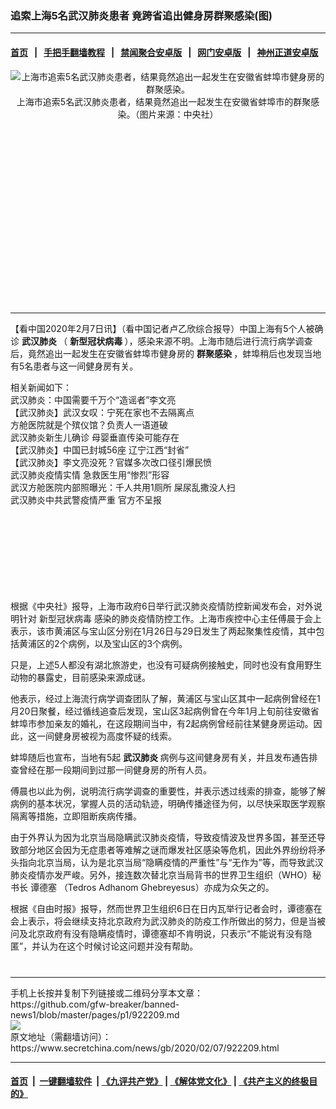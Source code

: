 ### 追索上海5名武汉肺炎患者 竟跨省追出健身房群聚感染(图)
------------------------

#### [首页](https://github.com/gfw-breaker/banned-news1/blob/master/README.md) &nbsp;&nbsp;|&nbsp;&nbsp; [手把手翻墙教程](https://github.com/gfw-breaker/guides/wiki) &nbsp;&nbsp;|&nbsp;&nbsp; [禁闻聚合安卓版](https://github.com/gfw-breaker/bn-android) &nbsp;&nbsp;|&nbsp;&nbsp; [网门安卓版](https://github.com/oGate2/oGate) &nbsp;&nbsp;|&nbsp;&nbsp; [神州正道安卓版](https://github.com/SzzdOgate/update) 



<div class="article_right" style="fone-color:#000">
 <p style="text-align:center">
  <img alt="上海市追索5名武汉肺炎患者，结果竟然追出一起发生在安徽省蚌埠市健身房的群聚感染。" src="https://img3.secretchina.com/pic/2020/2-7/p2621761a107490834-ss.jpg"/>
  <br>
   上海市追索5名武汉肺炎患者，结果竟然追出一起发生在安徽省蚌埠市的群聚感染。（图片来源：中央社）
   <span id="hideid" name="hideid" style="color:red;display:none;">
    <span href="https://www.secretchina.com">
    </span>
   </span>
  </br>
 </p>
 <div id="txt-mid1-t21-2017">
  <ins class="adsbygoogle" data-ad-client="ca-pub-1276641434651360" data-ad-slot="2451032099" style="display:inline-block;width:336px;height:280px">
  </ins>
  

---


  </div>
 </div>
 <p>
  【看中国2020年2月7日讯】（看中国记者卢乙欣综合报导）中国上海有5个人被确诊
  <strong>
   <span href="https://www.secretchina.com/news/gb/tag/武汉肺炎" target="_blank">
    武汉肺炎
   </span>
  </strong>
  （
  <strong>
   新型冠状病毒
  </strong>
  ），感染来源不明。上海市随后进行流行病学调查后，竟然追出一起发生在安徽省蚌埠市健身房的
  <strong>
   群聚感染
  </strong>
  ，蚌埠稍后也发现当地有5名患者与这一间健身房有关。
  <span id="hideid" name="hideid" style="color:red;display:none;">
   <span href="https://www.secretchina.com">
   </span>
  </span>
 </p>
 <p>
  相关新闻如下：
  <br>
   <span href="https://www.secretchina.com/news/b5/2020/02/05/922012.html" target="_blank">
    武汉肺炎：中国需要千万个“造谣者”李文亮
   </span>
   <br>
    <span href="https://www.secretchina.com/news/b5/2020/02/06/922054.html" target="_blank">
     【武汉肺炎】武汉女叹：宁死在家也不去隔离点
    </span>
    <br>
     <span href="https://www.secretchina.com/news/b5/2020/02/06/922160.html" target="_blank">
      方舱医院就是个殡仪馆？负责人一语道破
     </span>
     <br>
      <span href="https://www.secretchina.com/news/b5/2020/02/06/922123.html" target="_blank">
       武汉肺炎新生儿确诊 母婴垂直传染可能存在
      </span>
      <br>
       <span href="https://www.secretchina.com/news/b5/2020/02/06/922150.html" target="_blank">
        【武汉肺炎】中国已封城56座 辽宁江西“封省”
       </span>
       <br>
        <span href="https://www.secretchina.com/news/b5/2020/02/07/922192.html" target="_blank">
         【武汉肺炎】李文亮没死？官媒多次改口径引爆民愤
        </span>
        <br>
         <span href="https://www.secretchina.com/news/b5/2020/02/06/922115.html" target="_blank">
          武汉肺炎疫情实情 急救医生用“惨烈”形容
         </span>
         <br>
          <span href="https://www.secretchina.com/news/b5/2020/02/07/922170.html" target="_blank">
           武汉方舱医院内部照曝光：千人共用1厕所 屎尿乱撒没人扫
          </span>
          <br>
           <span href="https://www.secretchina.com/news/b5/2020/02/07/922143.html" target="_blank">
            武汉肺炎中共武警疫情严重 官方不呈报
           </span>
          </br>
         </br>
        </br>
       </br>
      </br>
     </br>
    </br>
   </br>
  </br>
 </p>
 <p>
  根据《中央社》报导，上海市政府6日举行武汉肺炎疫情防控新闻发布会，对外说明针对
  <span href="https://www.secretchina.com/news/gb/tag/新型冠状病毒" target="_blank">
   新型冠状病毒
  </span>
  感染的肺炎疫情防控工作。上海市疾控中心主任傅晨于会上表示，该市黄浦区与宝山区分别在1月26日与29日发生了两起聚集性疫情，其中包括黄浦区的2个病例，以及宝山区的3个病例。
 </p>
 <p>
  只是，上述5人都没有湖北旅游史，也没有可疑病例接触史，同时也没有食用野生动物的暴露史，目前感染来源成谜。
 </p>
 <p>
  他表示，经过上海流行病学调查团队了解，黄浦区与宝山区其中一起病例曾经在1月20日聚餐，经过循线追查后发现，宝山区3起病例曾在今年1月上旬前往安徽省蚌埠市参加亲友的婚礼，在这段期间当中，有2起病例曾经前往某健身房运动。因此，这一间健身房被视为高度怀疑的线索。
 </p>
 <p>
  蚌埠随后也宣布，当地有5起
  <strong>
   <span href="https://zh.wikipedia.org/zh-tw/2019%E6%96%B0%E5%9E%8B%E5%86%A0%E7%8B%80%E7%97%85%E6%AF%92%E7%96%AB%E6%83%85" target="_blank">
    武汉肺炎
   </span>
  </strong>
  病例与这间健身房有关，并且发布通告排查曾经在那一段期间到过那一间健身房的所有人员。
 </p>
 <p>
  傅晨也以此为例，说明流行病学调查的重要性，并表示透过线索的排查，能够了解病例的基本状况，掌握人员的活动轨迹，明确传播途径为何，以尽快采取医学观察隔离等措施，立即阻断疾病传播。
 </p>
 <p>
  由于外界认为因为北京当局隐瞒武汉肺炎疫情，导致疫情波及世界多国，甚至还导致部分地区会因为无症患者等难解之谜而爆发社区感染等危机，因此外界纷纷将矛头指向北京当局，认为是北京当局“隐瞒疫情的严重性”与“无作为”等，而导致武汉肺炎疫情亦发严峻。另外，接连数次替北京当局背书的世界卫生组织（WHO）秘书长
  <span href="https://www.secretchina.com/news/gb/tag/谭德塞" target="_blank">
   谭德塞
  </span>
  （Tedros Adhanom Ghebreyesus）亦成为众矢之的。
 </p>
 <p>
  根据《自由时报》报导，然而世界卫生组织6日在日内瓦举行记者会时，谭德塞在会上表示，将会继续支持北京政府为武汉肺炎的防疫工作所做出的努力，但是当被问及北京政府有没有隐瞒疫情时，谭德塞却不肯明说，只表示“不能说有没有隐匿”，并认为在这个时候讨论这问题并没有帮助。
  <center>
   <div>
    <div id="txt-mid2-t22-2017" style="display: block;  max-height: 351px;  overflow: hidden;">
     <div id="SC-21xxx">
     </div>
     <ins class="adsbygoogle" data-ad-client="ca-pub-1276641434651360" data-ad-format="auto" data-ad-slot="4301710469" data-full-width-responsive="true" style="display:block">
     </ins>
    </div>
   </div>
  </center>
  <div style="padding-top:12px;">
  </div>
 </p>
</div>

<hr/>
手机上长按并复制下列链接或二维码分享本文章：<br/>
https://github.com/gfw-breaker/banned-news1/blob/master/pages/p1/922209.md <br/>
<a href='https://github.com/gfw-breaker/banned-news1/blob/master/pages/p1/922209.md'><img src='https://github.com/gfw-breaker/banned-news1/blob/master/pages/p1/922209.md.png'/></a> <br/>
原文地址（需翻墙访问）：https://www.secretchina.com/news/gb/2020/02/07/922209.html


------------------------
#### [首页](https://github.com/gfw-breaker/banned-news1/blob/master/README.md) &nbsp;|&nbsp; [一键翻墙软件](https://github.com/gfw-breaker/nogfw/blob/master/README.md) &nbsp;| [《九评共产党》](https://github.com/gfw-breaker/9ping.md/blob/master/README.md#九评之一评共产党是什么) | [《解体党文化》](https://github.com/gfw-breaker/jtdwh.md/blob/master/README.md) | [《共产主义的终极目的》](https://github.com/gfw-breaker/gczydzjmd.md/blob/master/README.md)


<img src='http://gfw-breaker.win/banned-news/pages/p1/922209.md' width='0px' height='0px'/>
